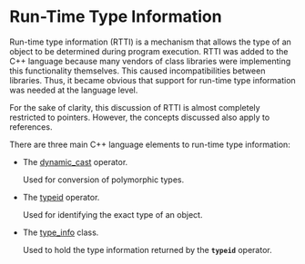 # Run-Time Type Information

   

Run-time type information (RTTI) is a mechanism that allows the type of an object to be determined during program execution. RTTI was added to the C++ language because many vendors of class libraries were implementing this functionality themselves. This caused incompatibilities between libraries. Thus, it became obvious that support for run-time type information was needed at the language level.

For the sake of clarity, this discussion of RTTI is almost completely restricted to pointers. However, the concepts discussed also apply to references.

There are three main C++ language elements to run-time type information:

-   The [dynamic_cast](https://docs.microsoft.com/en-us/cpp/cpp/dynamic-cast-operator?view=msvc-160) operator.
    
    Used for conversion of polymorphic types.
    
-   The [typeid](https://docs.microsoft.com/en-us/cpp/cpp/typeid-operator?view=msvc-160) operator.
    
    Used for identifying the exact type of an object.
    
-   The [type_info](https://docs.microsoft.com/en-us/cpp/cpp/type-info-class?view=msvc-160) class.
    
    Used to hold the type information returned by the **`typeid`** operator.